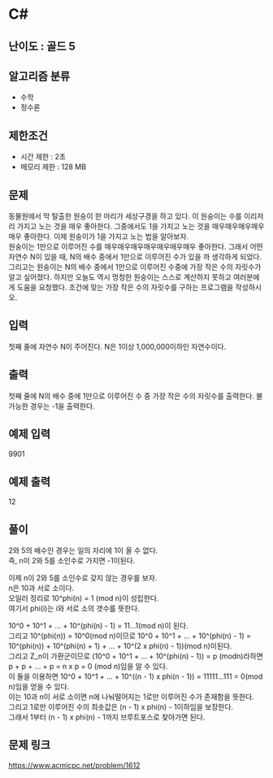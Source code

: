 # C#

## 난이도 : 골드 5

## 알고리즘 분류
  - 수학
  - 정수론

## 제한조건
  - 시간 제한 : 2초
  - 메모리 제한 : 128 MB

## 문제
동물원에서 막 탈출한 원숭이 한 마리가 세상구경을 하고 있다. 이 원숭이는 수를 이리저리 가지고 노는 것을 매우 좋아한다. 그중에서도 1을 가지고 노는 것을 매우매우매우매우매우 좋아한다. 이제 원숭이가 1을 가지고 노는 법을 알아보자.<br/>
원숭이는 1만으로 이루어진 수를 매우매우매우매우매우매우매우 좋아한다. 그래서 어떤 자연수 N이 있을 때, N의 배수 중에서 1만으로 이루어진 수가 있을 까 생각하게 되었다. 그리고는 원숭이는 N의 배수 중에서 1만으로 이루어진 수중에 가장 작은 수의 자릿수가 알고 싶어졌다. 하지만 오늘도 역시 멍청한 원숭이는 스스로 계산하지 못하고 여러분에게 도움을 요청했다. 조건에 맞는 가장 작은 수의 자릿수를 구하는 프로그램을 작성하시오.<br/>


## 입력
첫째 줄에 자연수 N이 주어진다. N은 1이상 1,000,000이하인 자연수이다.<br/>


## 출력
첫째 줄에 N의 배수 중에 1만으로 이루어진 수 중 가장 작은 수의 자릿수를 출력한다. 불가능한 경우는 -1을 출력한다.<br/>


## 예제 입력
9901<br/>


## 예제 출력
12<br/>


## 풀이
2와 5의 배수인 경우는 일의 자리에 1이 올 수 없다.<br/>
즉, n이 2와 5를 소인수로 가지면 -1이된다.<br/>


이제 n이 2와 5를 소인수로 갖지 않는 경우를 보자.<br/>
n은 10과 서로 소이다.<br/>
오일러 정리로 10^phi(n) = 1 (mod n)이 성립한다.<br/>
여기서 phi(i)는 i와 서로 소의 갯수를 뜻한다.<br/>


10^0 + 10^1 + ... + 10^(phi(n) - 1) = 11...1(mod n)이 된다.<br/>
그리고 10^(phi(n)) = 10^0(mod n)이므로 10^0 + 10^1 + ... + 10^(phi(n) - 1) = 10^(phi(n)) + 10^(phi(n) + 1) + ... + 10^(2 x phi(n) - 1))(mod n)이된다.<br/>
그리고 Z_n이 가환군이므로 (10^0 + 10^1 + ... + 10^(phi(n) - 1)) = p (modn)라하면 p + p + ... + p = n x p = 0 (mod n)임을 알 수 있다.<br/>
이 둘을 이용하면 10^0 + 10^1 + ... + 10^((n - 1) x phi(n - 1)) = 11111...111 = 0(mod n)임을 얻을 수 있다.<br/>
이는 10과 n이 서로 소이면 n에 나눠떨어지는 1로만 이루어진 수가 존재함을 뜻한다.<br/>
그리고 1로만 이루어진 수의 최솟값은 (n - 1) x phi(n) - 1이하임을 보장한다.<br/>
그래서 1부터 (n - 1) x phi(n) - 1까지 브루트포스로 찾아가면 된다.<br/>


## 문제 링크
https://www.acmicpc.net/problem/1612